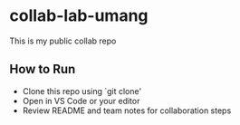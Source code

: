 # collab-lab-umang
This is my public collab repo
## How to Run
- Clone this repo using `git clone' 
- Open in VS Code or your editor
- Review README and team notes for collaboration steps
